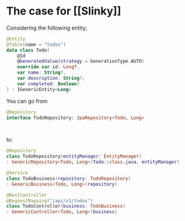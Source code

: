 # The case for [[Slinky]]

Considering the following entity;

```kt
@Entity
@Table(name = "todos")
data class Todo(
	@Id
	@GeneratedValue(strategy = GenerationType.AUTO)
	override var id: Long?,
	var name: String?,
	var description: String?,
	var completed: Boolean?
) : IGenericEntity<Long>
```

You can go from

```kt
@Repository
interface TodoRepository: JpaRepository<Todo, Long>
```

```kt
```

```kt
```

to:

```kt
@Repository
class TodoRepository(entityManager: EntityManager)
: GenericRepository<Todo, Long>(Todo::class.java, entityManager)
```

```kt
@Service
class TodoBusiness(repository: TodoRepository)
: GenericBusiness<Todo, Long>(repository)
```

```kt
@RestController
@RequestMapping("/api/v1/todos")
class TodoController(business: TodoBusiness)
: GenericController<Todo, Long>(business)
```